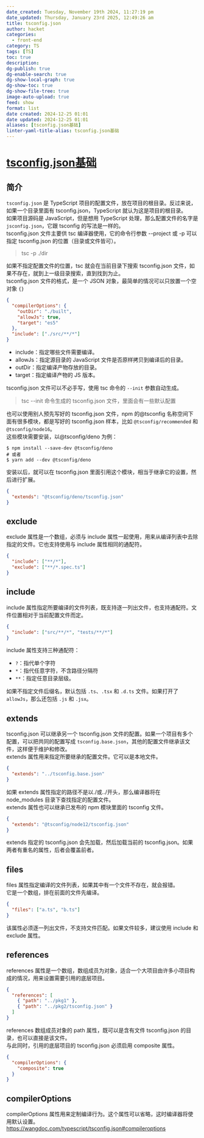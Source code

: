 ```yaml
---
date_created: Tuesday, November 19th 2024, 11:27:19 pm
date_updated: Thursday, January 23rd 2025, 12:49:26 am
title: tsconfig.json
author: hacket
categories:
  - front-end
category: TS
tags: [TS]
toc: true
description: 
dg-publish: true
dg-enable-search: true
dg-show-local-graph: true
dg-show-toc: true
dg-show-file-tree: true
image-auto-upload: true
feed: show
format: list
date created: 2024-12-25 01:01
date updated: 2024-12-25 01:01
aliases: [tsconfig.json基础]
linter-yaml-title-alias: tsconfig.json基础
---
```


# [tsconfig.json基础](https://wangdoc.com/typescript/tsconfig.json)

## 简介

`tsconfig.json` 是 TypeScript 项目的配置文件，放在项目的根目录。反过来说，如果一个目录里面有 tsconfig.json，TypeScript 就认为这是项目的根目录。<br>如果项目源码是 JavaScript，但是想用 TypeScript 处理，那么配置文件的名字是 `jsconfig.json`，它跟 tsconfig 的写法是一样的。<br>tsconfig.json 文件主要供 tsc 编译器使用，它的命令行参数 --project 或 -p 可以指定 tsconfig.json 的位置（目录或文件皆可）。

> tsc -p ./dir

如果不指定配置文件的位置，tsc 就会在当前目录下搜索 tsconfig.json 文件，如果不存在，就到上一级目录搜索，直到找到为止。<br>tsconfig.json 文件的格式，是一个 JSON 对象，最简单的情况可以只放置一个空对象 `{}`

```json
{
  "compilerOptions": {
    "outDir": "./built",
    "allowJs": true,
    "target": "es5"
  },
  "include": ["./src/**/*"]
}
```

- include：指定哪些文件需要编译。
- allowJs：指定源目录的 JavaScript 文件是否原样拷贝到编译后的目录。
- outDir：指定编译产物存放的目录。
- target：指定编译产物的 JS 版本。

tsconfig.json 文件可以不必手写，使用 tsc 命令的 `--init` 参数自动生成。

> tsc --init
> 命令生成的 tsconfig.json 文件，里面会有一些默认配置

也可以使用别人预先写好的 tsconfig.json 文件，npm 的@tsconfig 名称空间下面有很多模块，都是写好的 tsconfig.json 样本，比如 `@tsconfig/recommended` 和 `@tsconfig/node16`。<br>这些模块需要安装，以@tsconfig/deno 为例：

```shell
$ npm install --save-dev @tsconfig/deno
# 或者
$ yarn add --dev @tsconfig/deno
```

安装以后，就可以在 tsconfig.json 里面引用这个模块，相当于继承它的设置，然后进行扩展。

```json
{
  "extends": "@tsconfig/deno/tsconfig.json"
}
```

## exclude

exclude 属性是一个数组，必须与 include 属性一起使用，用来从编译列表中去除指定的文件。它也支持使用与 include 属性相同的通配符。

```json
{
  "include": ["**/*"],
  "exclude": ["**/*.spec.ts"]
}
```

## include

include 属性指定所要编译的文件列表，既支持逐一列出文件，也支持通配符。文件位置相对于当前配置文件而定。

```json
{
  "include": ["src/**/*", "tests/**/*"]
}
```

include 属性支持三种通配符：

- `?`：指代单个字符
- `*`：指代任意字符，不含路径分隔符
- `**`：指定任意目录层级。

如果不指定文件后缀名，默认包括 `.ts`、`.tsx` 和 `.d.ts` 文件。如果打开了 `allowJs`，那么还包括 `.js` 和 `.jsx`。

## extends

tsconfig.json 可以继承另一个 tsconfig.json 文件的配置。如果一个项目有多个配置，可以把共同的配置写成 `tsconfig.base.json`，其他的配置文件继承该文件，这样便于维护和修改。<br>extends 属性用来指定所要继承的配置文件。它可以是本地文件。

```json
{
  "extends": "../tsconfig.base.json"
}
```

如果 extends 属性指定的路径不是以./或../开头，那么编译器将在 node_modules 目录下查找指定的配置文件。<br>extends 属性也可以继承已发布的 npm 模块里面的 tsconfig 文件。

```json
{
  "extends": "@tsconfig/node12/tsconfig.json"
}
```

extends 指定的 tsconfig.json 会先加载，然后加载当前的 tsconfig.json。如果两者有重名的属性，后者会覆盖前者。

## files

files 属性指定编译的文件列表，如果其中有一个文件不存在，就会报错。<br>它是一个数组，排在前面的文件先编译。

```json
{
  "files": ["a.ts", "b.ts"]
}
```

该属性必须逐一列出文件，不支持文件匹配。如果文件较多，建议使用 include 和 exclude 属性。

## references

references 属性是一个数组，数组成员为对象，适合一个大项目由许多小项目构成的情况，用来设置需要引用的底层项目。

```json
{
  "references": [
    { "path": "../pkg1" },
    { "path": "../pkg2/tsconfig.json" }
  ]
}
```

references 数组成员对象的 path 属性，既可以是含有文件 tsconfig.json 的目录，也可以直接是该文件。<br>与此同时，引用的底层项目的 tsconfig.json 必须启用 composite 属性。

```json
{
  "compilerOptions": {
    "composite": true
  }
}
```

## compilerOptions

compilerOptions 属性用来定制编译行为。这个属性可以省略，这时编译器将使用默认设置。<br><https://wangdoc.com/typescript/tsconfig.json#compileroptions>
